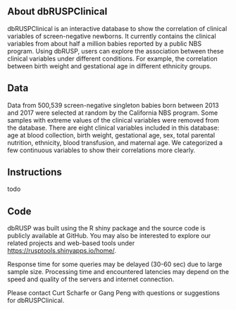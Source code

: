 ## About dbRUSPClinical

dbRUSPClinical is an interactive database to show the correlation of clinical variables of screen-negative newborns. It currently contains the clinical variables from about half a million babies reported by a public NBS program. Using dbRUSP, users can explore the association between these clinical variables under different conditions. For example, the correlation between birth weight and gestational age in different ethnicity groups. 

## Data

Data from 500,539 screen-negative singleton babies born between 2013 and 2017 were selected at random by the California NBS program. Some samples with extreme values of the clinical variables were removed from the database. There are eight clinical variables included in this database: age at blood collection, birth weight, gestational age, sex, total parental nutrition, ethnicity, blood transfusion, and maternal age. We categorized a few continuous variables to show their correlations more clearly. 

## Instructions

todo

## Code

dbRUSP was built using the R shiny package and the source code is publicly available at GitHub. You may also be interested to explore our related projects and web-based tools under https://rusptools.shinyapps.io/home/.

Response time for some queries may be delayed (30-60 sec) due to large sample size. Processing time and encountered latencies may depend on the speed and quality of the servers and internet connection.

Please contact Curt Scharfe or Gang Peng with questions or suggestions for dbRUSPClinical.
